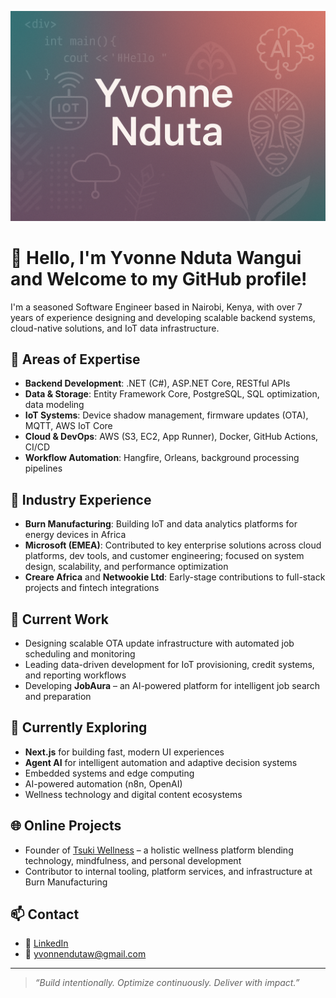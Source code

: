 ![Yvonne Nduta GitHub Banner](./yvonnebanner.png)

# 👋 Hello, I'm Yvonne Nduta Wangui and Welcome to my GitHub profile!

I'm a seasoned Software Engineer based in Nairobi, Kenya, with over 7 years of experience designing and developing scalable backend systems, cloud-native solutions, and IoT data infrastructure.

## 🔧 Areas of Expertise

- **Backend Development**: .NET (C#), ASP.NET Core, RESTful APIs
- **Data & Storage**: Entity Framework Core, PostgreSQL, SQL optimization, data modeling
- **IoT Systems**: Device shadow management, firmware updates (OTA), MQTT, AWS IoT Core
- **Cloud & DevOps**: AWS (S3, EC2, App Runner), Docker, GitHub Actions, CI/CD
- **Workflow Automation**: Hangfire, Orleans, background processing pipelines

## 🏢 Industry Experience

- **Burn Manufacturing**: Building IoT and data analytics platforms for energy devices in Africa
- **Microsoft (EMEA)**: Contributed to key enterprise solutions across cloud platforms, dev tools, and customer engineering; focused on system design, scalability, and performance optimization
- **Creare Africa** and **Netwookie Ltd**: Early-stage contributions to full-stack projects and fintech integrations

## 🚀 Current Work

- Designing scalable OTA update infrastructure with automated job scheduling and monitoring
- Leading data-driven development for IoT provisioning, credit systems, and reporting workflows
- Developing **JobAura** – an AI-powered platform for intelligent job search and preparation

## 🧠 Currently Exploring

- **Next.js** for building fast, modern UI experiences
- **Agent AI** for intelligent automation and adaptive decision systems
- Embedded systems and edge computing
- AI-powered automation (n8n, OpenAI)
- Wellness technology and digital content ecosystems

## 🌐 Online Projects

- Founder of [Tsuki Wellness](https://tsukiwellness.com) – a holistic wellness platform blending technology, mindfulness, and personal development
- Contributor to internal tooling, platform services, and infrastructure at Burn Manufacturing

## 📫 Contact

- 💼 [LinkedIn](https://linkedin.com/in/yvonnenduta)
- 📧 yvonnendutaw@gmail.com

---

> _“Build intentionally. Optimize continuously. Deliver with impact.”_
